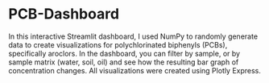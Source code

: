 # PCB-Dashboard
In this interactive Streamlit dashboard, I used NumPy to randomly generate data to create visualizations for polychlorinated biphenyls (PCBs), specifically aroclors. In the dashboard, you can filter by sample, or by sample matrix (water, soil, oil) and see how the resulting bar graph of concentration changes. All visualizations were created using Plotly Express.
